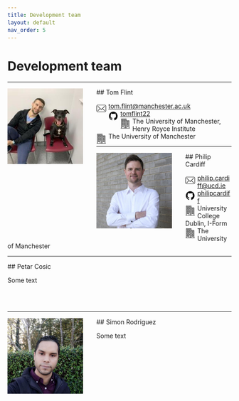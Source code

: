 ```yaml
---
title: Development team
layout: default
nav_order: 5
---
```


# Development team

---
<img align="left" width="170" style="padding-right:30px" src="images/tom.jpeg"/>
## Tom Flint

<img align="left"  width="22" style="padding-right:5px;padding-top:3px" src="mail.svg"> tom.flint@manchester.ac.uk <br>
<img align="left"  width="22" style="padding-right:5px;padding-top:3px" src="github_svg.svg"> [tomflint22](https://github.com/tomflint22) <br> 
<img align="left"  width="22" style="padding-right:5px;padding-top:3px" src="building.svg"> The University of Manchester, Henry Royce Institute<br> 
<img align="left"  width="22" style="padding-right:5px;padding-top:3px" src="building.svg"> The University of Manchester <br> 

---
<img align="left" width="170" style="padding-right:30px" src="images/philip.jpeg"/>
## Philip Cardiff

<img align="left"  width="22" style="padding-right:5px;padding-top:3px" src="mail.svg"> philip.cardiff@ucd.ie <br>
<img align="left"  width="22" style="padding-right:5px;padding-top:3px" src="github_svg.svg"> [philipcardiff](https://github.com/philipcardiff) <br> 
<img align="left"  width="22" style="padding-right:5px;padding-top:3px" src="building.svg"> University College Dublin, I-Form<br> 
<img align="left"  width="22" style="padding-right:5px;padding-top:3px" src="building.svg"> The University of Manchester <br> 

---
<img align="left" width="170" style="padding-right:30px" src=""/>
## Petar Cosic

Some text

<br>
<br>


---
<img align="left" width="170" style="padding-right:30px" src="images/simon.jpeg"/>
## Simon Rodriguez

Some text

<br>
<br>